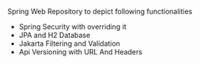Spring Web Repository to depict following functionalities
-  Spring Security with overriding it 
-  JPA and H2 Database
-  Jakarta Filtering and Validation
-  Api Versioning with URL And Headers
